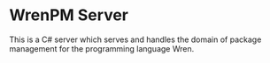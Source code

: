# WrenPM Server

This is a C# server which serves and handles the domain of package management for the programming language Wren.
